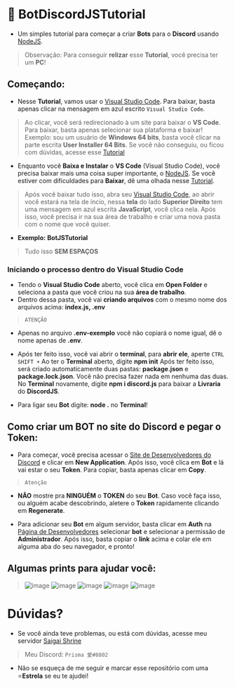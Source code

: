# 🤖 BotDiscordJSTutorial

- Um simples tutorial para começar a criar **Bots** para o **Discord** usando [NodeJS](https://nodejs.org/en/).
> Observação: Para conseguir **relizar** esse **Tutorial**, você precisa ter um **PC**!

## Começando:

- Nesse **Tutorial**, vamos usar o [Visual Studio Code](https://code.visualstudio.com/download). Para baixar, basta apenas clicar na mensagem em azul escrito `Visual Studio Code`. 
> Ao clicar, você será redirecionado à um site para baixar o **VS Code**. Para baixar, basta apenas selecionar sua plataforma e baixar! Exemplo: sou um usuário de **Windows 64 bits**, basta você clicar na parte escrita **User Installer 64 Bits**.
> Se você não conseguiu, ou ficou com dúvidas, acesse esse [Tutorial](https://www.youtube.com/watch?v=_R6YslWRUFk)


- Enquanto você **Baixa e Instalar** o **VS Code** (Visual Studio Code), você precisa baixar mais uma coisa super importante, o [NodeJS](https://nodejs.org/en/). Se você estiver com dificuldades para **Baixar**, dê uma olhada nesse [Tutorial](https://www.youtube.com/watch?v=-cLzUD0TQY0).

> Após você baixar tudo isso, abra seu [Visual Studio Code](https://code.visualstudio.com/download), ao abrir você estará na tela de íncio, nessa **tela** do lado **Superior Direito** tem uma mensagem em azul escrita **JavaScript**, você clica nela.
> Após isso, você precisa ir na sua área de trabalho e criar uma nova pasta com o nome que você quiser.
- **Exemplo:** **BotJSTutorial**
> Tudo isso **SEM ESPAÇOS**

### Iniciando o processo dentro do **Visual Studio Code**

- Tendo o **Visual Studio Code** aberto, você clica em **Open Folder** e seleciona a pasta que você criou na sua **área de trabalho**.
- Dentro dessa pasta, você vai **criando arquivos** com o mesmo nome dos arquivos acima: **index.js, .env**
> `ATENÇÃO`
- Apenas no arquivo **.env-exemplo** você não copiará o nome igual, dê o nome apenas de **.env**.

- Após ter feito isso, você vai abrir o **terminal**, para **abrir ele**, aperte `CTRL SHIFT +`
Ao ter o **Terminal** aberto, digite **npm init**
Após ter feito isso, será criado automaticamente duas pastas: **package.json** e **package.lock.json**. Você não precisa fazer nada em nenhuma das duas.
No **Terminal** novamente, digite **npm i discord.js** para baixar a **Livraria** do **DiscordJS**. 

- Para ligar seu **Bot** digite: **node .** no **Terminal**! 


## Como criar um BOT no site do Discord e pegar o Token:

- Para começar, você precisa acessar o [Site de Desenvolvedores do Discord](https://discord.com/developers/applications) e clicar em **New Application**. Após isso, você clica em **Bot** e lá vai estar o seu **Token**. Para copiar, basta apenas clicar em **Copy**.
> `Atenção`
- **NÃO** mostre pra **NINGUÉM** o **TOKEN** do seu **Bot**. Caso você faça isso, ou alguém acabe descobrindo, aletere o **Token** rapidamente clicando em **Regenerate**.

- Para adicionar seu **Bot** em algum servidor, basta clicar em **Auth** na [Página de Desenvolvedores](https://discord.com/developers/applications) selecionar **bot** e selecionar a permissão de **Administrador**. Após isso, basta copiar o **link** acima e colar ele em alguma aba do seu navegador, e pronto! 


## Algumas prints para ajudar você:
> ![image](https://user-images.githubusercontent.com/76274058/115635237-9ec53e00-a2e1-11eb-8f93-22efdec80cb5.png)
> ![image](https://user-images.githubusercontent.com/76274058/115635260-adabf080-a2e1-11eb-9148-63aa3d87928d.png)
> ![image](https://user-images.githubusercontent.com/76274058/115635494-37f45480-a2e2-11eb-9f95-186e7db58abb.png)
> ![image](https://user-images.githubusercontent.com/76274058/115635548-565a5000-a2e2-11eb-97da-860057ab0535.png)
> ![image](https://user-images.githubusercontent.com/76274058/115635678-a1746300-a2e2-11eb-875a-988edf40145c.png)

# Dúvidas?

- Se você ainda teve problemas, ou está com dúvidas, acesse meu servidor [Saigai Shrine](https://discord.gg/pbEUStjduT)
> Meu Discord: `Prisma 愛#8802`

- Não se esqueça de me seguir e marcar esse repositório com uma ⭐**Estrela** se eu te ajudei!
